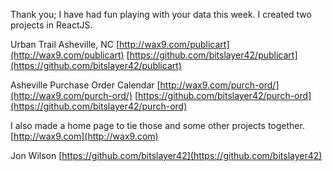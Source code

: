 
Thank you; I have had fun playing with your data this week. I created two projects in ReactJS.

Urban Trail Asheville, NC [http://wax9.com/publicart](http://wax9.com/publicart)
[https://github.com/bitslayer42/publicart](https://github.com/bitslayer42/publicart)

Asheville Purchase Order Calendar [http://wax9.com/purch-ord/](http://wax9.com/purch-ord/)
[https://github.com/bitslayer42/purch-ord](https://github.com/bitslayer42/purch-ord)

I also made a home page to tie those and some other projects together.
[http://wax9.com](http://wax9.com)

Jon Wilson
[https://github.com/bitslayer42](https://github.com/bitslayer42)
